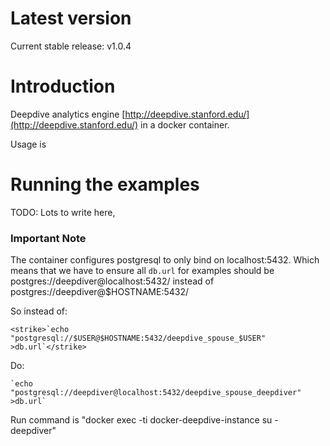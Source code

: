 # Latest version

Current stable release: v1.0.4

# Introduction

Deepdive analytics engine [http://deepdive.stanford.edu/](http://deepdive.stanford.edu/)
in a docker container.

Usage is 


# Running the examples

TODO: Lots to write here,

### Important Note

The container configures postgresql to only bind on localhost:5432.
Which means that  we have to ensure all `db.url` for examples 
should be postgres://deepdiver@localhost:5432/  instead of
postgres://deepdiver@$HOSTNAME:5432/

So instead of:

	<strike>`echo "postgresql://$USER@$HOSTNAME:5432/deepdive_spouse_$USER" >db.url`</strike>

Do:

	`echo "postgresql://deepdiver@localhost:5432/deepdive_spouse_deepdiver" >db.url`



Run command is "docker exec -ti docker-deepdive-instance su - deepdiver"
